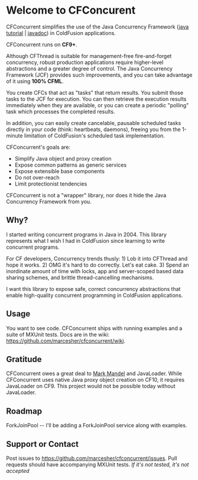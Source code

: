 Welcome to CFConcurent
======================

CFConcurrent simplifies the use of the Java Concurrency Framework
([java tutorial](http://docs.oracle.com/javase/tutorial/essential/concurrency/executors.html) | [javadoc](http://docs.oracle.com/javase/7/docs/api/java/util/concurrent/package-summary.html))
in ColdFusion applications. 

CFConcurrent runs on **CF9+**.


Although CFThread is suitable for management-free fire-and-forget concurrency, robust production applications
require higher-level abstractions and a greater degree of control.
The Java Concurrency Framework (JCF) provides such improvements, and you can take advantage of it using **100% CFML**.

You create CFCs that act as "tasks" that return results.
You submit those tasks to the JCF for execution.
You can then retrieve the execution results immediately when they are available,
or you can create a periodic "polling" task which processes the completed results.

In addition, you can easily create cancelable, pausable scheduled tasks directly in your code (think: heartbeats, daemons),
freeing you from the 1-minute limitation of ColdFusion's scheduled task implementation.

CFConcurrent's goals are:

* Simplify Java object and proxy creation
* Expose common patterns as generic services
* Expose extensible base components
* Do not over-reach
* Limit protectionist tendencies

CFConcurrent is not a "wrapper" library, nor does it hide the Java Concurrency Framework from you.

Why?
----

I started writing concurrent programs in Java in 2004. This library represents what I wish I had in ColdFusion since learning to write concurrent programs.

For CF developers, Concurrency trends thusly: 1) Lob it into CFThread and hope it works. 2) OMG it's hard to do correctly. Let's eat cake. 3) Spend an inordinate amount of time with locks, app and server-scoped based data sharing schemes, and brittle thread-cancelling mechanisms.

I want this library to expose safe, correct concurrency abstractions that enable high-quality concurrent programming in ColdFusion applications.

Usage
--------

You want to see code. CFConcurrent ships with running examples and a suite of MXUnit tests. Docs are in the wiki: https://github.com/marcesher/cfconcurrent/wiki. 


Gratitude
---------

CFConcurrent owes a great deal to [Mark Mandel](http://www.compoundtheory.com/) and JavaLoader. While CFConcurrent uses native Java proxy object creation on CF10, it requires JavaLoader on CF9. This project would not be possible today without JavaLoader.

Roadmap
--------

ForkJoinPool -- I'll be adding a ForkJoinPool service along with examples. 


Support or Contact
------------------

Post issues to https://github.com/marcesher/cfconcurrent/issues. 
Pull requests should have accompanying MXUnit tests. *If it's not tested, it's not accepted*
